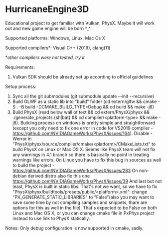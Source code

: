 # HurricaneEngine3D

Educational project to get familiar with Vulkan, PhysX.
Maybe it will work out and new game engine will be born ^_^

Supported platforms:
Windows,
Linux,
Mac Os X

Supported compilers*:
Visual C++ (2019),
clang(11)

**other compilers were not tested, try it*

Requirements:
1. Vulkan SDK should be already set up according to official guidelines

Setup process:
1. Sync all the git submodules (git submodule update --init --recursive)
2. Build GLWF as a static lib into "build" folder (cd extern/glfw && cmake -S . -B build -DCMAKE_BUILD_TYPE=Debug && cd build && make -j8)
3. Build PhysX (read below wall of text && cd extern/PhysX/physx && ./generate_projects.{sh|bat} && cd compiler/\<platform-type\> && make -j8).
Building process on windows is pretty simple and straightforward (except you only need to fix one error in code for VS2019 compiler - https://github.com/NVIDIAGameWorks/PhysX/issues/164).
Disable -Werror in "PhysX/physx/source/compiler/cmake/\<platform\>/CMakeLists.txt" to build PhysX on Linux or Mac OS X. Seems like PhysX team will not fix any warnings in 4.1 branch so there is basically no point in treating warnings like errors. On Linux you have to fix this bug in sources as well to build the project - https://github.com/NVIDIAGameWorks/PhysX/issues/283
 On non-debian derived distro also fix this one https://github.com/NVIDIAGameWorks/PhysX/issues/39
And last but not least, PhysX is built in static libs. That's not we want, so we have to fix "PhysX/physx/buildtools/presets/public/\<platform\>.xml": change "PX_GENERATE_STATIC_LIBRARIES" to "False"(also you may want to save some time by not compiling samples and snippets, thare are options for this as well in the file). That's expected to be False on both Linux and Mac OS X, or you can change cmake file in PxPhys project instead to use link to PhysX statically.

Notes:
Only debug configuration is now supported in cmake, sadly.
